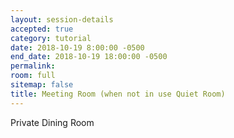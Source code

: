 ```yaml
---
layout: session-details
accepted: true
category: tutorial
date: 2018-10-19 8:00:00 -0500
end_date: 2018-10-19 18:00:00 -0500
permalink:
room: full
sitemap: false
title: Meeting Room (when not in use Quiet Room)
---
```

Private Dining Room
